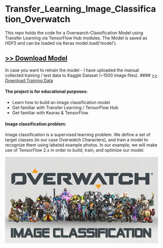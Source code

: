 # Transfer_Learning_Image_Classification_Overwatch

This repo holds the code for a Overwarch-Classification Model using Transfer Learning via TensorFlow Hub modules.
The Model is saved as HDF5 and can be loaded via Keras model.load('model'). 

## [>> Download Model](https://storage.googleapis.com/epicml_public_bucket/01_ml_models/05_overwatch_model/overwatch_model.h5 "Overwatch Model")

In case you want to retrain the model - I have uploaded the manual collected training / test data to Kaggle Dataset (~1500 image files). #### [>> Download Training Data](https://www.kaggle.com/magicchris/overwatch-characters "Overwatch Training Data")

#### The project is for educational purposes: 
- Learn how to build an image classification model
- Get familiar with Transfer Learning / TensorFlow Hub 
- Get familiar with Kearas & TensorFlow 

#### Image classification problem:
Image classification is a supervised learning problem. We define a set of target classes (in our case Overwatch Characters), and train a model to recognize them using labeled example photos. In our example, we will make use of TensorFlow 2.x in order to build, train, and optimize our model.

![alt text](https://github.com/cassini-chris/Transfer_Learning_Image_Classification_Overwatch/blob/main/_GITHUB/readme/images/overwatch_background.png?raw=true)
